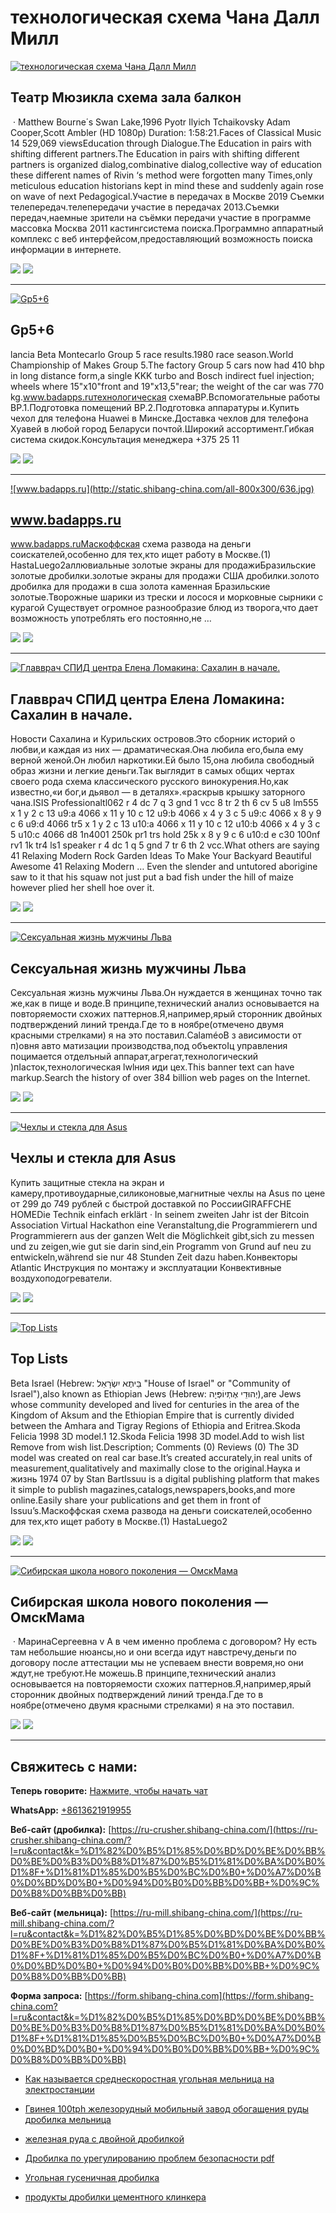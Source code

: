 # технологическая схема Чана Далл Милл

<a href="https://swt.shibang-china.com/?l=ru&img&k=%D1%82%D0%B5%D1%85%D0%BD%D0%BE%D0%BB%D0%BE%D0%B3%D0%B8%D1%87%D0%B5%D1%81%D0%BA%D0%B0%D1%8F+%D1%81%D1%85%D0%B5%D0%BC%D0%B0+%D0%A7%D0%B0%D0%BD%D0%B0+%D0%94%D0%B0%D0%BB%D0%BB+%D0%9C%D0%B8%D0%BB%D0%BB" target="_blank">![технологическая схема Чана Далл Милл](http://static.shibang-china.com/all-800x300/369.jpg)</a>

## Театр Мюзикла схема зала балкон
&nbsp;&#0183;&#32;Matthew Bourne΄s Swan Lake,1996 Pyotr Ilyich Tchaikovsky Adam Cooper,Scott Ambler (HD 1080p) Duration: 1:58:21.Faces of Classical Music 14 529,069 viewsEducation through Dialogue.The Education in pairs with shifting different partners.The Education in pairs with shifting different partners is organized dialog,combinative dialog,collective way of education these different names of Rivin ‘s method were forgotten many Times,only meticulous education historians kept in mind these and suddenly again rose on wave of next Pedagogical.Участие в передачах в Москве 2019 Съемки телепередач.телепередачи участие в передачах 2013.Съемки передач,наемные зрители на съёмки передачи участие в программе массовка Москва 2011 кастингcистема поиска.Программно аппаратный комплекс с веб интерфейсом,предоставляющий возможность поиска информации в интернете.


<a href="https://whatsapp.shibangsoft.com/WhatsApp.php" target="_blank" title="WhatsApp">![](http://static.shibang-china.com/icon/whatsapp.png)</a> <a href="https://swt.shibang-china.com/?l=ru&icon&k=%D1%82%D0%B5%D1%85%D0%BD%D0%BE%D0%BB%D0%BE%D0%B3%D0%B8%D1%87%D0%B5%D1%81%D0%BA%D0%B0%D1%8F+%D1%81%D1%85%D0%B5%D0%BC%D0%B0+%D0%A7%D0%B0%D0%BD%D0%B0+%D0%94%D0%B0%D0%BB%D0%BB+%D0%9C%D0%B8%D0%BB%D0%BB" target="_blank">![](http://static.shibang-china.com/icon/chat-ru.png)</a>

---

<a href="https://swt.shibang-china.com/?l=ru&img&k=%D1%82%D0%B5%D1%85%D0%BD%D0%BE%D0%BB%D0%BE%D0%B3%D0%B8%D1%87%D0%B5%D1%81%D0%BA%D0%B0%D1%8F+%D1%81%D1%85%D0%B5%D0%BC%D0%B0+%D0%A7%D0%B0%D0%BD%D0%B0+%D0%94%D0%B0%D0%BB%D0%BB+%D0%9C%D0%B8%D0%BB%D0%BB" target="_blank">![Gp5+6](http://static.shibang-china.com/all-800x300/345.jpg)</a>

## Gp5+6
lancia Beta Montecarlo Group 5 race results.1980 race season.World Championship of Makes Group 5.The factory Group 5 cars now had 410 bhp in long distance form,a single KKK turbo and Bosch indirect fuel injection; wheels where 15&quot;x10&quot;front and 19&quot;x13,5&quot;rear; the weight of the car was 770 kg.www.badapps.ruтехнологическая схемаВР.Вспомогательные работы ВР.1.Подготовка помещений ВР.2.Подготовка аппаратуры и.Купить чехол для телефона Huawei в Минске.Доставка чехлов для телефона Хуавей в любой город Беларуси почтой.Широкий ассортимент.Гибкая система скидок.Консультация менеджера +375 25 11


<a href="https://whatsapp.shibangsoft.com/WhatsApp.php" target="_blank" title="WhatsApp">![](http://static.shibang-china.com/icon/whatsapp.png)</a> <a href="https://swt.shibang-china.com/?l=ru&icon&k=%D1%82%D0%B5%D1%85%D0%BD%D0%BE%D0%BB%D0%BE%D0%B3%D0%B8%D1%87%D0%B5%D1%81%D0%BA%D0%B0%D1%8F+%D1%81%D1%85%D0%B5%D0%BC%D0%B0+%D0%A7%D0%B0%D0%BD%D0%B0+%D0%94%D0%B0%D0%BB%D0%BB+%D0%9C%D0%B8%D0%BB%D0%BB" target="_blank">![](http://static.shibang-china.com/icon/chat-ru.png)</a>

---

<a href="https://swt.shibang-china.com/?l=ru&img&k=%D1%82%D0%B5%D1%85%D0%BD%D0%BE%D0%BB%D0%BE%D0%B3%D0%B8%D1%87%D0%B5%D1%81%D0%BA%D0%B0%D1%8F+%D1%81%D1%85%D0%B5%D0%BC%D0%B0+%D0%A7%D0%B0%D0%BD%D0%B0+%D0%94%D0%B0%D0%BB%D0%BB+%D0%9C%D0%B8%D0%BB%D0%BB" target="_blank">![www.badapps.ru](http://static.shibang-china.com/all-800x300/636.jpg)</a>

## www.badapps.ru
www.badapps.ruMacкоффская схема развода на деньги соискателей,особенно для тех,кто ищет работу в Москве.(1) HastaLuego2аллювиальные золотые экраны для продажиБразильские золотые дробилки.золотые экраны для продажи США дробилки.золото дробилка для продажи в сша золота каменная Бразильские золотые.Творожные шарики из трески и лосося и морковные сырники с курагой Существует огромное разнообразие блюд из творога,что дает возможность употреблять его постоянно,не …


<a href="https://whatsapp.shibangsoft.com/WhatsApp.php" target="_blank" title="WhatsApp">![](http://static.shibang-china.com/icon/whatsapp.png)</a> <a href="https://swt.shibang-china.com/?l=ru&icon&k=%D1%82%D0%B5%D1%85%D0%BD%D0%BE%D0%BB%D0%BE%D0%B3%D0%B8%D1%87%D0%B5%D1%81%D0%BA%D0%B0%D1%8F+%D1%81%D1%85%D0%B5%D0%BC%D0%B0+%D0%A7%D0%B0%D0%BD%D0%B0+%D0%94%D0%B0%D0%BB%D0%BB+%D0%9C%D0%B8%D0%BB%D0%BB" target="_blank">![](http://static.shibang-china.com/icon/chat-ru.png)</a>

---

<a href="https://swt.shibang-china.com/?l=ru&img&k=%D1%82%D0%B5%D1%85%D0%BD%D0%BE%D0%BB%D0%BE%D0%B3%D0%B8%D1%87%D0%B5%D1%81%D0%BA%D0%B0%D1%8F+%D1%81%D1%85%D0%B5%D0%BC%D0%B0+%D0%A7%D0%B0%D0%BD%D0%B0+%D0%94%D0%B0%D0%BB%D0%BB+%D0%9C%D0%B8%D0%BB%D0%BB" target="_blank">![Главврач СПИД центра Елена Ломакина: Сахалин в начале.](http://static.shibang-china.com/all-800x300/394.jpg)</a>

## Главврач СПИД центра Елена Ломакина: Сахалин в начале.
Новости Сахалина и Курильских островов.Это сборник историй о любви,и каждая из них — драматическая.Она любила его,была ему верной женой.Он любил наркотики.Ей было 15,она любила свободный образ жизни и легкие деньги.Так выглядит в самых общих чертах своего рода схема классического русского винокурения.Но,как известно,&#171;и бог,и дьявол — в деталях&#187;.&#171;раскрыв крышку заторного чана.ISIS Professionaltl062 r 4 dc 7 q 3 gnd 1 vcc 8 tr 2 th 6 cv 5 u8 lm555 x 1 y 2 c 13 u9:a 4066 x 11 y 10 c 12 u9:b 4066 x 4 y 3 c 5 u9:c 4066 x 8 y 9 c 6 u9:d 4066 tr5 x 1 y 2 c 13 u10:a 4066 x 11 y 10 c 12 u10:b 4066 x 4 y 3 c 5 u10:c 4066 d8 1n4001 250k pr1 trs hold 25k x 8 y 9 c 6 u10:d e c30 100nf rv1 1k tr4 ls1 speaker r 4 dc 1 q 5 gnd 7 tr 6 th 2 vcc.What others are saying 41 Relaxing Modern Rock Garden Ideas To Make Your Backyard Beautiful Awesome 41 Relaxing Modern … Even the slender and untutored aborigine saw to it that his squaw not just put a bad fish under the hill of maize however plied her shell hoe over it.


<a href="https://whatsapp.shibangsoft.com/WhatsApp.php" target="_blank" title="WhatsApp">![](http://static.shibang-china.com/icon/whatsapp.png)</a> <a href="https://swt.shibang-china.com/?l=ru&icon&k=%D1%82%D0%B5%D1%85%D0%BD%D0%BE%D0%BB%D0%BE%D0%B3%D0%B8%D1%87%D0%B5%D1%81%D0%BA%D0%B0%D1%8F+%D1%81%D1%85%D0%B5%D0%BC%D0%B0+%D0%A7%D0%B0%D0%BD%D0%B0+%D0%94%D0%B0%D0%BB%D0%BB+%D0%9C%D0%B8%D0%BB%D0%BB" target="_blank">![](http://static.shibang-china.com/icon/chat-ru.png)</a>

---

<a href="https://swt.shibang-china.com/?l=ru&img&k=%D1%82%D0%B5%D1%85%D0%BD%D0%BE%D0%BB%D0%BE%D0%B3%D0%B8%D1%87%D0%B5%D1%81%D0%BA%D0%B0%D1%8F+%D1%81%D1%85%D0%B5%D0%BC%D0%B0+%D0%A7%D0%B0%D0%BD%D0%B0+%D0%94%D0%B0%D0%BB%D0%BB+%D0%9C%D0%B8%D0%BB%D0%BB" target="_blank">![Сексуальная жизнь мужчины Льва](http://static.shibang-china.com/all-800x300/1334.jpg)</a>

## Сексуальная жизнь мужчины Льва
Сексуальная жизнь мужчины Льва.Он нуждается в женщинах точно так же,как в пище и воде.В принципе,технический анализ основывается на повторяемости схожих паттернов.Я,например,ярый сторонник двойных подтверждений линий тренда.Где то в ноябре(отмечено двумя красными стрелками) я на это поставил.Calam&#233;oВ з ависимости от п)овня авто матизации производства,под объектоIц управления поцимается отделъный аппарат,агрегат,технологический )пIасток,технологическая lwlния иди цех.This banner text can have markup.Search the history of over 384 billion web pages on the Internet.


<a href="https://whatsapp.shibangsoft.com/WhatsApp.php" target="_blank" title="WhatsApp">![](http://static.shibang-china.com/icon/whatsapp.png)</a> <a href="https://swt.shibang-china.com/?l=ru&icon&k=%D1%82%D0%B5%D1%85%D0%BD%D0%BE%D0%BB%D0%BE%D0%B3%D0%B8%D1%87%D0%B5%D1%81%D0%BA%D0%B0%D1%8F+%D1%81%D1%85%D0%B5%D0%BC%D0%B0+%D0%A7%D0%B0%D0%BD%D0%B0+%D0%94%D0%B0%D0%BB%D0%BB+%D0%9C%D0%B8%D0%BB%D0%BB" target="_blank">![](http://static.shibang-china.com/icon/chat-ru.png)</a>

---

<a href="https://swt.shibang-china.com/?l=ru&img&k=%D1%82%D0%B5%D1%85%D0%BD%D0%BE%D0%BB%D0%BE%D0%B3%D0%B8%D1%87%D0%B5%D1%81%D0%BA%D0%B0%D1%8F+%D1%81%D1%85%D0%B5%D0%BC%D0%B0+%D0%A7%D0%B0%D0%BD%D0%B0+%D0%94%D0%B0%D0%BB%D0%BB+%D0%9C%D0%B8%D0%BB%D0%BB" target="_blank">![Чехлы и стекла для Asus](http://static.shibang-china.com/all-800x300/848.jpg)</a>

## Чехлы и стекла для Asus
Купить защитные стекла на экран и камеру,противоударные,силиконовые,магнитные чехлы на Asus по цене от 299 до 749 рублей с быстрой доставкой по РоссииGIRAFFCHE HOMEDie Technik einfach erkl&#228;rt&nbsp;&#0183;&#32;In seinem zweiten Jahr ist der Bitcoin Association Virtual Hackathon eine Veranstaltung,die Programmierern und Programmierern aus der ganzen Welt die M&#246;glichkeit gibt,sich zu messen und zu zeigen,wie gut sie darin sind,ein Programm von Grund auf neu zu entwickeln,w&#228;hrend sie nur 48 Stunden Zeit dazu haben.Конвекторы Atlantic Инструкция по монтажу и эксплуатации Конвективные воздухоподогреватели.


<a href="https://whatsapp.shibangsoft.com/WhatsApp.php" target="_blank" title="WhatsApp">![](http://static.shibang-china.com/icon/whatsapp.png)</a> <a href="https://swt.shibang-china.com/?l=ru&icon&k=%D1%82%D0%B5%D1%85%D0%BD%D0%BE%D0%BB%D0%BE%D0%B3%D0%B8%D1%87%D0%B5%D1%81%D0%BA%D0%B0%D1%8F+%D1%81%D1%85%D0%B5%D0%BC%D0%B0+%D0%A7%D0%B0%D0%BD%D0%B0+%D0%94%D0%B0%D0%BB%D0%BB+%D0%9C%D0%B8%D0%BB%D0%BB" target="_blank">![](http://static.shibang-china.com/icon/chat-ru.png)</a>

---

<a href="https://swt.shibang-china.com/?l=ru&img&k=%D1%82%D0%B5%D1%85%D0%BD%D0%BE%D0%BB%D0%BE%D0%B3%D0%B8%D1%87%D0%B5%D1%81%D0%BA%D0%B0%D1%8F+%D1%81%D1%85%D0%B5%D0%BC%D0%B0+%D0%A7%D0%B0%D0%BD%D0%B0+%D0%94%D0%B0%D0%BB%D0%BB+%D0%9C%D0%B8%D0%BB%D0%BB" target="_blank">![Top Lists](http://static.shibang-china.com/all-800x300/628.jpg)</a>

## Top Lists
Beta Israel (Hebrew: בֵּיתֶא יִשְׂרָאֵל &quot;House of Israel&quot; or &quot;Community of Israel&quot;),also known as Ethiopian Jews (Hebrew: יְהוּדֵי אֶתְיוֹפְּיָה),are Jews whose community developed and lived for centuries in the area of the Kingdom of Aksum and the Ethiopian Empire that is currently divided between the Amhara and Tigray Regions of Ethiopia and Eritrea.Skoda Felicia 1998 3D model.1 12.Skoda Felicia 1998 3D model.Add to wish list Remove from wish list.Description; Comments (0) Reviews (0) The 3D model was created on real car base.It’s created accurately,in real units of measurement,qualitatively and maximally close to the original.Наука и жизнь 1974 07 by Stan BartIssuu is a digital publishing platform that makes it simple to publish magazines,catalogs,newspapers,books,and more online.Easily share your publications and get them in front of Issuu’s.Macкоффская схема развода на деньги соискателей,особенно для тех,кто ищет работу в Москве.(1) HastaLuego2


<a href="https://whatsapp.shibangsoft.com/WhatsApp.php" target="_blank" title="WhatsApp">![](http://static.shibang-china.com/icon/whatsapp.png)</a> <a href="https://swt.shibang-china.com/?l=ru&icon&k=%D1%82%D0%B5%D1%85%D0%BD%D0%BE%D0%BB%D0%BE%D0%B3%D0%B8%D1%87%D0%B5%D1%81%D0%BA%D0%B0%D1%8F+%D1%81%D1%85%D0%B5%D0%BC%D0%B0+%D0%A7%D0%B0%D0%BD%D0%B0+%D0%94%D0%B0%D0%BB%D0%BB+%D0%9C%D0%B8%D0%BB%D0%BB" target="_blank">![](http://static.shibang-china.com/icon/chat-ru.png)</a>

---

<a href="https://swt.shibang-china.com/?l=ru&img&k=%D1%82%D0%B5%D1%85%D0%BD%D0%BE%D0%BB%D0%BE%D0%B3%D0%B8%D1%87%D0%B5%D1%81%D0%BA%D0%B0%D1%8F+%D1%81%D1%85%D0%B5%D0%BC%D0%B0+%D0%A7%D0%B0%D0%BD%D0%B0+%D0%94%D0%B0%D0%BB%D0%BB+%D0%9C%D0%B8%D0%BB%D0%BB" target="_blank">![Сибирская школа нового поколения — ОмскМама](http://static.shibang-china.com/all-800x300/412.jpg)</a>

## Сибирская школа нового поколения — ОмскМама
&nbsp;&#0183;&#32;МаринаСергеевна v А в чем именно проблема с договором? Ну есть там небольшие нюансы,но и они всегда идут навстречу,деньги по договору после аттестации мы не успеваем внести вовремя,но они ждут,не требуют.Не можешь.В принципе,технический анализ основывается на повторяемости схожих паттернов.Я,например,ярый сторонник двойных подтверждений линий тренда.Где то в ноябре(отмечено двумя красными стрелками) я на это поставил.

<a href="https://whatsapp.shibangsoft.com/WhatsApp.php" target="_blank" title="WhatsApp">![](http://static.shibang-china.com/icon/whatsapp.png)</a> <a href="https://swt.shibang-china.com/?l=ru&icon&k=%D1%82%D0%B5%D1%85%D0%BD%D0%BE%D0%BB%D0%BE%D0%B3%D0%B8%D1%87%D0%B5%D1%81%D0%BA%D0%B0%D1%8F+%D1%81%D1%85%D0%B5%D0%BC%D0%B0+%D0%A7%D0%B0%D0%BD%D0%B0+%D0%94%D0%B0%D0%BB%D0%BB+%D0%9C%D0%B8%D0%BB%D0%BB" target="_blank">![](http://static.shibang-china.com/icon/chat-ru.png)</a>

---
## Свяжитесь с нами:

**Теперь говорите:** [Нажмите, чтобы начать чат](https://swt.shibang-china.com?l=ru&contact&k=%D1%82%D0%B5%D1%85%D0%BD%D0%BE%D0%BB%D0%BE%D0%B3%D0%B8%D1%87%D0%B5%D1%81%D0%BA%D0%B0%D1%8F+%D1%81%D1%85%D0%B5%D0%BC%D0%B0+%D0%A7%D0%B0%D0%BD%D0%B0+%D0%94%D0%B0%D0%BB%D0%BB+%D0%9C%D0%B8%D0%BB%D0%BB)

**WhatsApp:**  [+8613621919955](https://whatsapp.shibangsoft.com/WhatsApp.php)

**Веб-сайт (дробилка):** [https://ru-crusher.shibang-china.com/](https://ru-crusher.shibang-china.com/?l=ru&contact&k=%D1%82%D0%B5%D1%85%D0%BD%D0%BE%D0%BB%D0%BE%D0%B3%D0%B8%D1%87%D0%B5%D1%81%D0%BA%D0%B0%D1%8F+%D1%81%D1%85%D0%B5%D0%BC%D0%B0+%D0%A7%D0%B0%D0%BD%D0%B0+%D0%94%D0%B0%D0%BB%D0%BB+%D0%9C%D0%B8%D0%BB%D0%BB)

**Веб-сайт (мельница):** [https://ru-mill.shibang-china.com/](https://ru-mill.shibang-china.com/?l=ru&contact&k=%D1%82%D0%B5%D1%85%D0%BD%D0%BE%D0%BB%D0%BE%D0%B3%D0%B8%D1%87%D0%B5%D1%81%D0%BA%D0%B0%D1%8F+%D1%81%D1%85%D0%B5%D0%BC%D0%B0+%D0%A7%D0%B0%D0%BD%D0%B0+%D0%94%D0%B0%D0%BB%D0%BB+%D0%9C%D0%B8%D0%BB%D0%BB)

**Форма запроса:** [https://form.shibang-china.com](https://form.shibang-china.com?l=ru&contact&k=%D1%82%D0%B5%D1%85%D0%BD%D0%BE%D0%BB%D0%BE%D0%B3%D0%B8%D1%87%D0%B5%D1%81%D0%BA%D0%B0%D1%8F+%D1%81%D1%85%D0%B5%D0%BC%D0%B0+%D0%A7%D0%B0%D0%BD%D0%B0+%D0%94%D0%B0%D0%BB%D0%BB+%D0%9C%D0%B8%D0%BB%D0%BB)

* [Как называется среднескоростная угольная мельница на электростанции](../132/%D0%9A%D0%B0%D0%BA%20%D0%BD%D0%B0%D0%B7%D1%8B%D0%B2%D0%B0%D0%B5%D1%82%D1%81%D1%8F%20%D1%81%D1%80%D0%B5%D0%B4%D0%BD%D0%B5%D1%81%D0%BA%D0%BE%D1%80%D0%BE%D1%81%D1%82%D0%BD%D0%B0%D1%8F%20%D1%83%D0%B3%D0%BE%D0%BB%D1%8C%D0%BD%D0%B0%D1%8F%20%D0%BC%D0%B5%D0%BB%D1%8C%D0%BD%D0%B8%D1%86%D0%B0%20%D0%BD%D0%B0%20%D1%8D%D0%BB%D0%B5%D0%BA%D1%82%D1%80%D0%BE%D1%81%D1%82%D0%B0%D0%BD%D1%86%D0%B8%D0%B8.md)

* [Гвинея 100tph железорудный мобильный завод обогащения руды дробилка мельница](../133/%D0%93%D0%B2%D0%B8%D0%BD%D0%B5%D1%8F%20100tph%20%D0%B6%D0%B5%D0%BB%D0%B5%D0%B7%D0%BE%D1%80%D1%83%D0%B4%D0%BD%D1%8B%D0%B9%20%D0%BC%D0%BE%D0%B1%D0%B8%D0%BB%D1%8C%D0%BD%D1%8B%D0%B9%20%D0%B7%D0%B0%D0%B2%D0%BE%D0%B4%20%D0%BE%D0%B1%D0%BE%D0%B3%D0%B0%D1%89%D0%B5%D0%BD%D0%B8%D1%8F%20%D1%80%D1%83%D0%B4%D1%8B%20%D0%B4%D1%80%D0%BE%D0%B1%D0%B8%D0%BB%D0%BA%D0%B0%20%D0%BC%D0%B5%D0%BB%D1%8C%D0%BD%D0%B8%D1%86%D0%B0.md)

* [железная руда с двойной дробилкой](../135/%D0%B6%D0%B5%D0%BB%D0%B5%D0%B7%D0%BD%D0%B0%D1%8F%20%D1%80%D1%83%D0%B4%D0%B0%20%D1%81%20%D0%B4%D0%B2%D0%BE%D0%B9%D0%BD%D0%BE%D0%B9%20%D0%B4%D1%80%D0%BE%D0%B1%D0%B8%D0%BB%D0%BA%D0%BE%D0%B9.md)

* [Дробилка по урегулированию проблем безопасности pdf](../134/%D0%94%D1%80%D0%BE%D0%B1%D0%B8%D0%BB%D0%BA%D0%B0%20%D0%BF%D0%BE%20%D1%83%D1%80%D0%B5%D0%B3%D1%83%D0%BB%D0%B8%D1%80%D0%BE%D0%B2%D0%B0%D0%BD%D0%B8%D1%8E%20%D0%BF%D1%80%D0%BE%D0%B1%D0%BB%D0%B5%D0%BC%20%D0%B1%D0%B5%D0%B7%D0%BE%D0%BF%D0%B0%D1%81%D0%BD%D0%BE%D1%81%D1%82%D0%B8%20pdf.md)

* [Угольная гусеничная дробилка](../134/%D0%A3%D0%B3%D0%BE%D0%BB%D1%8C%D0%BD%D0%B0%D1%8F%20%D0%B3%D1%83%D1%81%D0%B5%D0%BD%D0%B8%D1%87%D0%BD%D0%B0%D1%8F%20%D0%B4%D1%80%D0%BE%D0%B1%D0%B8%D0%BB%D0%BA%D0%B0.md)

* [продукты дробилки цементного клинкера](../134/%D0%BF%D1%80%D0%BE%D0%B4%D1%83%D0%BA%D1%82%D1%8B%20%D0%B4%D1%80%D0%BE%D0%B1%D0%B8%D0%BB%D0%BA%D0%B8%20%D1%86%D0%B5%D0%BC%D0%B5%D0%BD%D1%82%D0%BD%D0%BE%D0%B3%D0%BE%20%D0%BA%D0%BB%D0%B8%D0%BD%D0%BA%D0%B5%D1%80%D0%B0.md)